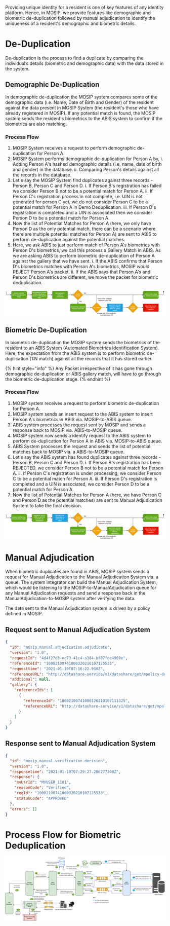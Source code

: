 Providing unique identity for a resident is one of key features of any identity platform. Hence, in MOSIP, we provide features like demographic and biometric de-duplication followed by manual adjudication to identify the uniqueness of a resident's demographic and biometric details.

# De-Duplication
De-duplication is the process to find a duplicate by comparing the individual’s details (biometric and demographic data) with the data stored in the system. 

## Demographic De-Duplication
In demographic de-duplication the MOSIP system compares some of the demographic data (i.e. Name, Date of Birth and Gender) of the resident against the data present in MOSIP System (the resident's those who have already registered in MOSIP). If any potential match is found, the MOSIP system sends the resident's biometrics to the ABIS system to confirm if the biometrics are also matching.

### Process Flow
1. MOSIP System receives a request to perform demographic de-duplication for Person A.
2. MOSIP System performs demographic de-duplication for Person A by,
	i. Adding Person A's hashed demographic details (i.e. name, date of birth and gender) in the database.
	ii. Comparing Person's details against all the records in the database.
3. Let's say the MOSIP System find duplicates against three records - Person B, Person C and Person D.
	i. If Person B's registration has failed we consider Person B not to be a potential match for Person A.
	ii. If Person C's registration process in not complete, i.e. UIN is not generated for person C yet, we do not consider Person C to be a potential match for Person A in Demo Deduplication.
	iii. If Person D's registration is completed and a UIN is associated then we consider Person D to be a potential match for Person A.
4. Now the list of Potential Matches for Person A (here, we only have Person D as the only potential match, there can be a scenario where there are multiple potential matches for Person A) are sent to ABIS to perform de-duplication against the potential matches.
5. Here, we ask ABIS to just perform match of Person A's biometrics with Person D's biometrics, we call this process a Gallery Match in ABIS. As we are asking ABIS to perform biometric de-duplication of Person A against the gallery that we have sent.
	i. If the ABIS confirms that Person D's biometrics matches with Person A's biometrics, MOSIP would REJECT Person A's packet.
	ii. If the ABIS says that Person A's and Person D's biometrics are different, we move the packet for biometric deduplication.

![](_images/biometrics/deduplication-deographic_deduplication.png)

## Biometric De-Duplication
In biometric de-duplication the MOSIP system sends the biometrics of the resident to an ABIS System (Automated Biometrics Identification System). Here, the expectation from the ABIS system is to perform biometric de-duplication (1:N match) against all the records that it has stored earlier. 

{% hint style="info" %}
Any Packet irrespective of it has gone through demographic de-duplication or ABIS gallery match, will have to go through the biometric de-duplication stage.
{% endhint %}

### Process Flow
1. MOSIP system receives a request to perform biometric de-duplication for Person A.
2. MOSIP system sends an insert request to the ABIS system to insert Person A's biometrics in ABIS via. MOSIP-to-ABIS queue.
3. ABIS system processes the request sent by MOSIP and sends a response back to MOSIP via. ABIS-to-MOSIP queue.
4. MOSIP system now sends a identify request to the ABIS system to perform de-duplication for Person A in ABIS via. MOSIP-to-ABIS queue.
5. ABIS System processes the request and sends the list of potential matches back to MOSIP via. a ABIS-to-MOSIP queue.
6. Let's say the ABIS system has found duplicates against three records - Person B, Person C and Person D.
	i. If Person B's registration has been REJECTED, we consider Person B not to be a potential match for Person A.
	ii. If Person C's registration is under processing, we consider Person C to be a potential match for Person A.
	iii. If Person D's registration is completed and a UIN is associated, we consider Person D to be a potential match for Person A.
7. Now the list of Potential Matches for Person A (here, we have Person C and Person D as the potential matches) are sent to Manual Adjudication System to take the final decision.

![](_images/biometrics/deduplication-biometric_deduplication.png)

# Manual Adjudication
When biometric duplicates are found in ABIS, MOSIP system sends a request for Manual Adjudication to the Manual Adjudication System via. a queue. The system integrator can build the Manual Adjudication System, which would be listening to the MOSIP-to-ManualAdjudication queue for any Manual Adjudication requests and send a response back in the ManualAdjudication-to-MOSIP system after verifying the data.

The data sent to the Manual Adjudication system is driven by a policy defined in MOSIP.

## Request sent to Manual Adjudication System
```JSON
{
  "id": "mosip.manual.adjudication.adjudicate",
  "version": "1.0",
  "requestId": "4d4f27d3-ec73-41c4-a384-bf87fce4969e",
  "referenceId": "10002100741000320210107125533",
  "requesttime": "2021-01-19T07:16:22.930Z",
  "referenceURL": "http://datashare-service/v1/datashare/get/mpolicy-default-adjudication/mpartner-default-adjudication/mpartner-default-adjudicationmpolicy-default-adjudication202011110619201EpLEjvD",
  "addtional": null,
  "gallery": {
    "referenceIds": [
      {
        "referenceId": "10002100741000120210107111325",
        "referenceURL": "http://datashare-service/v1/datashare/get/mpolicy-default-adjudication/mpartner-default-adjudication/mpartner-default-adjudicationmpolicy-default-adjudication202137493575474iefnvvsD"
      }
    ]
  }
}
```

## Response sent to Manual Adjudication System
```JSON
{
  "id": "mosip.manual.verification.decision",
  "version": "1.0",
  "responsetime": "2021-01-19T07:29:27.206277300Z",
  "response": {
    "mvUsrId": "MVUSER_1101",
    "reasonCode": "Verified",
    "regId": "10002100741000320210107125533",
    "statusCode": "APPROVED"
  },
  "errors": []
}
```

# Process Flow for Biometric Deduplication

![](_images/biometrics/abis_middleware-process_flow.png)